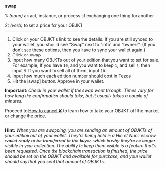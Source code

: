 **swap**

1: _(noun)_ an act, instance, or process of exchanging one thing for another

2: _(verb)_ to set a price for your OBJKT

***

1. Click on your OBJKT's link to see the details. If you are still synced to your wallet, you should see “Swap” next to “info” and “owners”. (If you don’t see these options, then you have to sync your wallet again.)
2. Click on swap
3. Input how many OBJKTs out of your edition that you want to set for sale. For example, If you have `10`, and you want to keep `1`, and sell `9`, then input `9`. If you want to sell all of them, input `10`.
4. Input how much each edition number should cost in Tezos
5. Hit the [swap] button. Approve in your wallet.

**Important:** _Check in your wallet if the swap went through. Times vary for how long the confirmation should take, but it usually takes a couple of minutes._

Proceed to [How to cancel ❌](https://github.com/hicetnunc2000/hicetnunc/wiki/How-to-cancel-❌) to learn how to take your OBJKT off the market or change the price.

***

**Hint:** _When you are swapping, you are sending an amount of OBJKTs of your edition out of your wallet. They're being held in a Hic et Nunc escrow wallet ready to be transferred to the buyer, which is why they're no longer visible in your collection. The ability to keep them visible is a feature that's been requested. Once the blockchain transaction is finished, the price should be set on the OBJKT and available for purchase, and your wallet should say that you sent that amount of OBJKTs._


